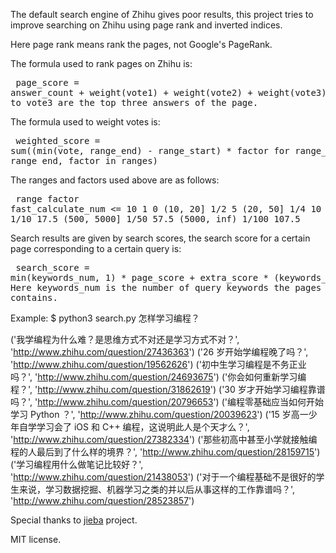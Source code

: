 The default search engine of Zhihu gives poor results, this project tries to
improve searching on Zhihu using page rank and inverted indices.

Here page rank means rank the pages, not Google's PageRank.

The formula used to rank pages on Zhihu is:<pre>
    page_score = answer_count + weight(vote1) + weight(vote2) + weight(vote3)
    Here vote1 to vote3 are the top three answers of the page.</pre>

The formula used to weight votes is:<pre>
    weighted_score = sum((min(vote, range_end) - range_start) * factor
                         for range_start, range_end, factor in ranges)</pre>

The ranges and factors used above are as follows:<pre>
    range          factor        fast_calculate_num
     <= 10           1                 0
     (10, 20]        1/2               5
     (20, 50]        1/4               10
     (50, 500]       1/10              17.5
     (500, 5000]     1/50              57.5
     (5000, inf)     1/100             107.5</pre>

Search results are given by search scores, the search score for a certain page
corresponding to a certain query is:<pre>
    search_score = min(keywords_num, 1) * page_score + extra_score * (keywords_num - 1)
    Here keywords_num is the number of query keywords the pages contains.</pre>

Example:
$ python3 search.py 怎样学习编程？

('我学编程为什么难？是思维方式不对还是学习方式不对？', 'http://www.zhihu.com/question/27436363')
('26 岁开始学编程晚了吗？', 'http://www.zhihu.com/question/19562626')
('初中生学习编程是不务正业吗？', 'http://www.zhihu.com/question/24693675')
('你会如何重新学习编程？', 'http://www.zhihu.com/question/31862619')
('30 岁才开始学习编程靠谱吗？', 'http://www.zhihu.com/question/20796653')
('编程零基础应当如何开始学习 Python ？', 'http://www.zhihu.com/question/20039623')
('15 岁高一少年自学学习会了 iOS 和 C++ 编程，这说明此人是个天才么？', 'http://www.zhihu.com/question/27382334')
('那些初高中甚至小学就接触编程的人最后到了什么样的境界？', 'http://www.zhihu.com/question/28159715')
('学习编程用什么做笔记比较好？', 'http://www.zhihu.com/question/21438053')
('对于一个编程基础不是很好的学生来说，学习数据挖掘、机器学习之类的并以后从事这样的工作靠谱吗？', 'http://www.zhihu.com/question/28523857')

Special thanks to <a href="https://github.com/fxsjy/jieba">jieba</a> project.

MIT license.